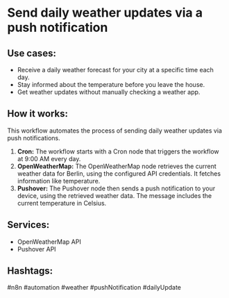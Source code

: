 # Send daily weather updates via a push notification

## Use cases:

- Receive a daily weather forecast for your city at a specific time each day.
- Stay informed about the temperature before you leave the house.
- Get weather updates without manually checking a weather app.

## How it works:

This workflow automates the process of sending daily weather updates via push notifications.

1.  **Cron:** The workflow starts with a Cron node that triggers the workflow at 9:00 AM every day.
2.  **OpenWeatherMap:** The OpenWeatherMap node retrieves the current weather data for Berlin, using the configured API credentials. It fetches information like temperature.
3.  **Pushover:** The Pushover node then sends a push notification to your device, using the retrieved weather data. The message includes the current temperature in Celsius.

## Services:

-   OpenWeatherMap API
-   Pushover API

## Hashtags:

#n8n #automation #weather #pushNotification #dailyUpdate
